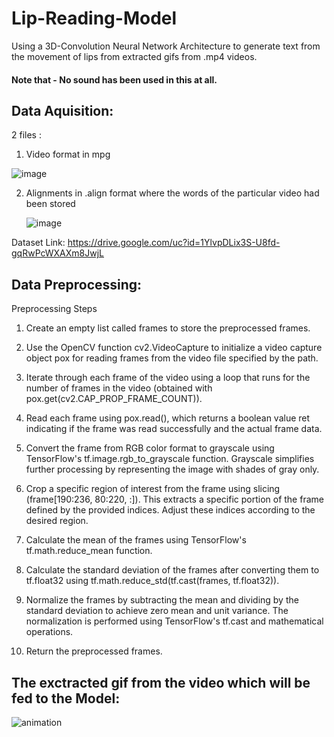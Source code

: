 # Lip-Reading-Model
Using a 3D-Convolution Neural Network Architecture to generate text from the movement of lips from extracted gifs from .mp4 videos.
#### Note that - No sound has been used in this at all.

## Data Aquisition:
2 files :
1. Video format in mpg

![image](https://github.com/itssaiii/Lip-Reading-Model/assets/73930142/deb9c49f-3053-41df-b4d1-71fc545ad9a2)


2. Alignments in .align format where the words of the particular video had been stored



    ![image](https://github.com/itssaiii/Lip-Reading-Model/assets/73930142/d667eef3-c6cc-4c7f-9ad7-4ab908ee7647)
    
    
Dataset Link: 
https://drive.google.com/uc?id=1YlvpDLix3S-U8fd-gqRwPcWXAXm8JwjL

## Data Preprocessing: 
Preprocessing Steps

1.	Create an empty list called frames to store the preprocessed frames.

2.	Use the OpenCV function cv2.VideoCapture to initialize a video capture object pox for reading frames from the video file specified by the path.

3.	Iterate through each frame of the video using a loop that runs for the number of frames in the video (obtained with pox.get(cv2.CAP_PROP_FRAME_COUNT)).

4.	Read each frame using pox.read(), which returns a boolean value ret indicating if the frame was read successfully and the actual frame data.

5.	Convert the frame from RGB color format to grayscale using TensorFlow's tf.image.rgb_to_grayscale function. Grayscale simplifies further processing by representing the image with shades of gray only.

6.	Crop a specific region of interest from the frame using slicing (frame[190:236, 80:220, :]). This extracts a specific portion of the frame defined by the provided indices. Adjust these indices according to the desired region.


7.	Calculate the mean of the frames using TensorFlow's tf.math.reduce_mean function.

8.	Calculate the standard deviation of the frames after converting them to tf.float32 using tf.math.reduce_std(tf.cast(frames, tf.float32)).

9.	Normalize the frames by subtracting the mean and dividing by the standard deviation to achieve zero mean and unit variance. The normalization is performed using TensorFlow's tf.cast and mathematical operations.

10.	Return the preprocessed frames.


## The exctracted gif from the video which will be fed to the Model: 


![animation](https://github.com/itssaiii/Lip-Reading-Model/assets/73930142/f691eabf-805b-4127-9441-df3c7a67dae0)

